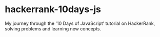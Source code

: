 # hackerrank-10days-js
My journey through the '10 Days of JavaScript' tutorial on HackerRank, solving problems and learning new concepts.
